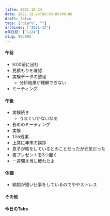 ```yaml
---
title: 2021-12-24
date: 2021-12-24T00:00:00+09:00
draft: false
tags: ["diary", ""]
archives: ["2021-12"]
n年日記: ["1224"]
slug: 993898
---
```

#### 午前
- 9:00前に出社
- 見積もりを確認
- 実験データの整理
  - 分析結果が理解できない
- ミーティング
#### 午後
- 実験続き
  - うまくいかないなあ
- 長めのミーティング
- 実験
- 1.5h残業
- 上席に年末の挨拶
- 息子が咳をしているとのことだったが元気だった
- 夜プレゼントを3つ置く
- 一週間本当に疲れたよ
#### 体調
- 納期が短い仕事をしているのでややストレス 
#### その他
#### 今日のTabs